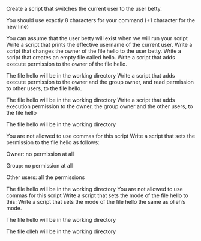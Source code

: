 Create a script that switches the current user to the user betty.


You should use exactly 8 characters for your command (+1 character for the new line)

You can assume that the user betty will exist when we will run your script
Write a script that prints the effective username of the current user.
Write a script that changes the owner of the file hello to the user betty.
Write a script that creates an empty file called hello.
Write a script that adds execute permission to the owner of the file hello.


The file hello will be in the working directory
Write a script that adds execute permission to the owner and the group owner, and read permission to other users, to the file hello.


The file hello will be in the working directory
Write a script that adds execution permission to the owner, the group owner and the other users, to the file hello


The file hello will be in the working directory

You are not allowed to use commas for this script
Write a script that sets the permission to the file hello as follows:


Owner: no permission at all

Group: no permission at all

Other users: all the permissions

The file hello will be in the working directory You are not allowed to use commas for this script
Write a script that sets the mode of the file hello to this:
Write a script that sets the mode of the file hello the same as olleh’s mode.


The file hello will be in the working directory

The file olleh will be in the working directory
